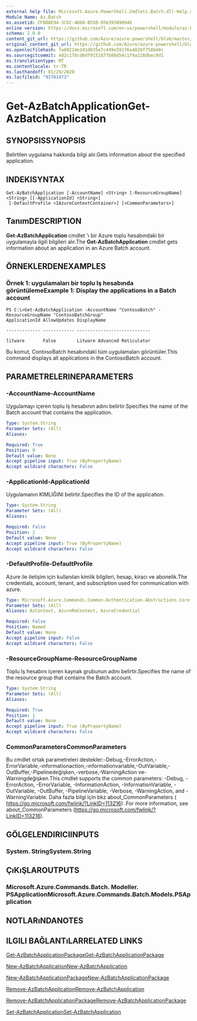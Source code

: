 ```yaml
---
external help file: Microsoft.Azure.PowerShell.Cmdlets.Batch.dll-Help.xml
Module Name: Az.Batch
ms.assetid: CF8B8E94-3C6C-4D68-B55B-956393890946
online version: https://docs.microsoft.com/en-us/powershell/module/az.batch/get-azbatchapplication
schema: 2.0.0
content_git_url: https://github.com/Azure/azure-powershell/blob/master/src/Batch/Batch/help/Get-AzBatchApplication.md
original_content_git_url: https://github.com/Azure/azure-powershell/blob/master/src/Batch/Batch/help/Get-AzBatchApplication.md
ms.openlocfilehash: fa08214e141d035e7c449e591f6a4820f758b48c
ms.sourcegitcommit: 4d2c178cd6df9151877b08d54c1f4a228dbec9d1
ms.translationtype: MT
ms.contentlocale: tr-TR
ms.lasthandoff: 01/29/2020
ms.locfileid: "93761473"
---
```

# <span data-ttu-id="a314e-101">Get-AzBatchApplication</span><span class="sxs-lookup"><span data-stu-id="a314e-101">Get-AzBatchApplication</span></span>

## <span data-ttu-id="a314e-102">SYNOPSIS</span><span class="sxs-lookup"><span data-stu-id="a314e-102">SYNOPSIS</span></span>
<span data-ttu-id="a314e-103">Belirtilen uygulama hakkında bilgi alır.</span><span class="sxs-lookup"><span data-stu-id="a314e-103">Gets information about the specified application.</span></span>

## <span data-ttu-id="a314e-104">INDEKI</span><span class="sxs-lookup"><span data-stu-id="a314e-104">SYNTAX</span></span>

```
Get-AzBatchApplication [-AccountName] <String> [-ResourceGroupName] <String> [[-ApplicationId] <String>]
 [-DefaultProfile <IAzureContextContainer>] [<CommonParameters>]
```

## <span data-ttu-id="a314e-105">Tanım</span><span class="sxs-lookup"><span data-stu-id="a314e-105">DESCRIPTION</span></span>
<span data-ttu-id="a314e-106">**Get-AzBatchApplication** cmdlet 'ı bir Azure toplu hesabındaki bir uygulamayla ilgili bilgileri alır.</span><span class="sxs-lookup"><span data-stu-id="a314e-106">The **Get-AzBatchApplication** cmdlet gets information about an application in an Azure Batch account.</span></span>

## <span data-ttu-id="a314e-107">ÖRNEKLERDEN</span><span class="sxs-lookup"><span data-stu-id="a314e-107">EXAMPLES</span></span>

### <span data-ttu-id="a314e-108">Örnek 1: uygulamaları bir toplu Iş hesabında görüntüleme</span><span class="sxs-lookup"><span data-stu-id="a314e-108">Example 1: Display the applications in a Batch account</span></span>
```
PS C:\>Get-AzBatchApplication -AccountName "ContosoBatch" -ResourceGroupName "ContosoBatchGroup"
ApplicationId AllowUpdates DisplayName

------------- ------------ ----------------------------

litware       False        Litware Advanced Reticulator
```

<span data-ttu-id="a314e-109">Bu komut, ContosoBatch hesabındaki tüm uygulamaları görüntüler.</span><span class="sxs-lookup"><span data-stu-id="a314e-109">This command displays all applications in the ContosoBatch account.</span></span>

## <span data-ttu-id="a314e-110">PARAMETRELERINE</span><span class="sxs-lookup"><span data-stu-id="a314e-110">PARAMETERS</span></span>

### <span data-ttu-id="a314e-111">-AccountName</span><span class="sxs-lookup"><span data-stu-id="a314e-111">-AccountName</span></span>
<span data-ttu-id="a314e-112">Uygulamayı içeren toplu Iş hesabının adını belirtir.</span><span class="sxs-lookup"><span data-stu-id="a314e-112">Specifies the name of the Batch account that contains the application.</span></span>

```yaml
Type: System.String
Parameter Sets: (All)
Aliases:

Required: True
Position: 0
Default value: None
Accept pipeline input: True (ByPropertyName)
Accept wildcard characters: False
```

### <span data-ttu-id="a314e-113">-ApplicationId</span><span class="sxs-lookup"><span data-stu-id="a314e-113">-ApplicationId</span></span>
<span data-ttu-id="a314e-114">Uygulamanın KIMLIĞINI belirtir.</span><span class="sxs-lookup"><span data-stu-id="a314e-114">Specifies the ID of the application.</span></span>

```yaml
Type: System.String
Parameter Sets: (All)
Aliases:

Required: False
Position: 2
Default value: None
Accept pipeline input: True (ByPropertyName)
Accept wildcard characters: False
```

### <span data-ttu-id="a314e-115">-DefaultProfile</span><span class="sxs-lookup"><span data-stu-id="a314e-115">-DefaultProfile</span></span>
<span data-ttu-id="a314e-116">Azure ile iletişim için kullanılan kimlik bilgileri, hesap, kiracı ve abonelik.</span><span class="sxs-lookup"><span data-stu-id="a314e-116">The credentials, account, tenant, and subscription used for communication with azure.</span></span>

```yaml
Type: Microsoft.Azure.Commands.Common.Authentication.Abstractions.Core.IAzureContextContainer
Parameter Sets: (All)
Aliases: AzContext, AzureRmContext, AzureCredential

Required: False
Position: Named
Default value: None
Accept pipeline input: False
Accept wildcard characters: False
```

### <span data-ttu-id="a314e-117">-ResourceGroupName</span><span class="sxs-lookup"><span data-stu-id="a314e-117">-ResourceGroupName</span></span>
<span data-ttu-id="a314e-118">Toplu Iş hesabını içeren kaynak grubunun adını belirtir.</span><span class="sxs-lookup"><span data-stu-id="a314e-118">Specifies the name of the resource group that contains the Batch account.</span></span>

```yaml
Type: System.String
Parameter Sets: (All)
Aliases:

Required: True
Position: 1
Default value: None
Accept pipeline input: True (ByPropertyName)
Accept wildcard characters: False
```

### <span data-ttu-id="a314e-119">CommonParameters</span><span class="sxs-lookup"><span data-stu-id="a314e-119">CommonParameters</span></span>
<span data-ttu-id="a314e-120">Bu cmdlet ortak parametreleri destekler:-Debug,-ErrorAction,-ErrorVariable,-ınformationaction,-ınformationvariable,-OutVariable,-OutBuffer,-Pipelinedeğişken,-verbose,-WarningAction ve-Warningdeğişken.</span><span class="sxs-lookup"><span data-stu-id="a314e-120">This cmdlet supports the common parameters: -Debug, -ErrorAction, -ErrorVariable, -InformationAction, -InformationVariable, -OutVariable, -OutBuffer, -PipelineVariable, -Verbose, -WarningAction, and -WarningVariable.</span></span> <span data-ttu-id="a314e-121">Daha fazla bilgi için bkz about_CommonParameters ( https://go.microsoft.com/fwlink/?LinkID=113216) .</span><span class="sxs-lookup"><span data-stu-id="a314e-121">For more information, see about_CommonParameters (https://go.microsoft.com/fwlink/?LinkID=113216).</span></span>

## <span data-ttu-id="a314e-122">GÖLGELENDIRICI</span><span class="sxs-lookup"><span data-stu-id="a314e-122">INPUTS</span></span>

### <span data-ttu-id="a314e-123">System. String</span><span class="sxs-lookup"><span data-stu-id="a314e-123">System.String</span></span>

## <span data-ttu-id="a314e-124">ÇıKıŞLAR</span><span class="sxs-lookup"><span data-stu-id="a314e-124">OUTPUTS</span></span>

### <span data-ttu-id="a314e-125">Microsoft.Azure.Commands.Batch. Modeller. PSApplication</span><span class="sxs-lookup"><span data-stu-id="a314e-125">Microsoft.Azure.Commands.Batch.Models.PSApplication</span></span>

## <span data-ttu-id="a314e-126">NOTLARıNDA</span><span class="sxs-lookup"><span data-stu-id="a314e-126">NOTES</span></span>

## <span data-ttu-id="a314e-127">ILGILI BAĞLANTıLAR</span><span class="sxs-lookup"><span data-stu-id="a314e-127">RELATED LINKS</span></span>

[<span data-ttu-id="a314e-128">Get-AzBatchApplicationPackage</span><span class="sxs-lookup"><span data-stu-id="a314e-128">Get-AzBatchApplicationPackage</span></span>](./Get-AzBatchApplicationPackage.md)

[<span data-ttu-id="a314e-129">New-AzBatchApplication</span><span class="sxs-lookup"><span data-stu-id="a314e-129">New-AzBatchApplication</span></span>](./New-AzBatchApplication.md)

[<span data-ttu-id="a314e-130">New-AzBatchApplicationPackage</span><span class="sxs-lookup"><span data-stu-id="a314e-130">New-AzBatchApplicationPackage</span></span>](./New-AzBatchApplicationPackage.md)

[<span data-ttu-id="a314e-131">Remove-AzBatchApplication</span><span class="sxs-lookup"><span data-stu-id="a314e-131">Remove-AzBatchApplication</span></span>](./Remove-AzBatchApplication.md)

[<span data-ttu-id="a314e-132">Remove-AzBatchApplicationPackage</span><span class="sxs-lookup"><span data-stu-id="a314e-132">Remove-AzBatchApplicationPackage</span></span>](./Remove-AzBatchApplicationPackage.md)

[<span data-ttu-id="a314e-133">Set-AzBatchApplication</span><span class="sxs-lookup"><span data-stu-id="a314e-133">Set-AzBatchApplication</span></span>](./Set-AzBatchApplication.md)


